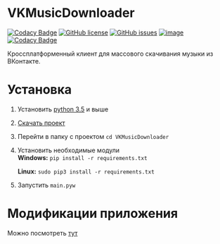# VKMusicDownloader
[![Codacy Badge](https://api.codacy.com/project/badge/Grade/fea1d869b9c44e059e543037e968e6dc)](https://app.codacy.com/app/keyzt/VKMusicDownloader?utm_source=github.com&utm_medium=referral&utm_content=keyzt/VKMusicDownloader&utm_campaign=Badge_Grade_Dashboard)
[![GitHub license](https://img.shields.io/github/license/keyzt/VKMusicDownloader.svg)](https://github.com/keyzt/VKMusicDownloader/blob/master/LICENSE)
[![GitHub issues](https://img.shields.io/github/issues/keyzt/VKMusicDownloader.svg)](https://github.com/keyzt/VKMusicDownloader/issues)
[![image](https://img.shields.io/github/contributors/keyzt/VKMusicDownloader.svg)](https://github.com/keyzt/VKMusicDownloader/graphs/contributors)
[![Codacy Badge](https://api.codacy.com/project/badge/Grade/f78dc27112a842b8a51bc2b66e317cd2)](https://www.codacy.com/app/keyzt/VKMusicDownloader?utm_source=github.com&amp;utm_medium=referral&amp;utm_content=keyzt/VKMusicDownloader&amp;utm_campaign=Badge_Grade)

Кроссплатформенный клиент для массового скачивания музыки из ВКонтакте.

# **Установка**

1.  Установить [python 3.5](https://www.python.org/) и выше 
2.  [Скачать проект](https://github.com/keyzt/VKMusicDownloader/archive/master.zip)
3.  Перейти в папку с проектом `cd VKMusicDownloader`
4.  Установить необходимые модули  
    **Windows:** `pip install -r requirements.txt`
   
    **Linux:** `sudo pip3 install -r requirements.txt`
5.  Запустить `main.pyw`


# **Модификации приложения**

Можно посмотреть [тут](https://github.com/keyzt/VKMusicDownloader/network/members)
